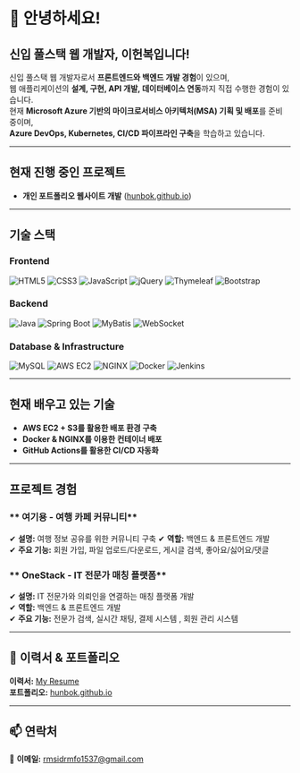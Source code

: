 # 👋 안녕하세요!  
## 신입 풀스택 웹 개발자, **이헌복**입니다!  

신입 풀스택 웹 개발자로서 **프론트엔드와 백엔드 개발 경험**이 있으며,  
웹 애플리케이션의 **설계, 구현, API 개발, 데이터베이스 연동**까지 직접 수행한 경험이 있습니다.  
현재 **Microsoft Azure 기반의 마이크로서비스 아키텍처(MSA) 기획 및 배포**를 준비 중이며,  
**Azure DevOps, Kubernetes, CI/CD 파이프라인 구축**을 학습하고 있습니다.

---

## **현재 진행 중인 프로젝트**  
- **개인 포트폴리오 웹사이트 개발** ([hunbok.github.io](https://hunbok.github.io))  

---

## 기술 스택

### Frontend
![HTML5](https://img.shields.io/badge/HTML5-E34F26?style=flat-square&logo=html5&logoColor=white)
![CSS3](https://img.shields.io/badge/CSS3-1572B6?style=flat-square&logo=css3&logoColor=white)
![JavaScript](https://img.shields.io/badge/JavaScript-F7DF1E?style=flat-square&logo=javascript&logoColor=black)
![jQuery](https://img.shields.io/badge/jQuery-0769AD?style=flat-square&logo=jquery&logoColor=white)
![Thymeleaf](https://img.shields.io/badge/Thymeleaf-005F0F?style=flat-square&logo=thymeleaf&logoColor=white)
![Bootstrap](https://img.shields.io/badge/Bootstrap-7952B3?style=flat-square&logo=bootstrap&logoColor=white)

### Backend
![Java](https://img.shields.io/badge/Java-007396?style=flat-square&logo=java&logoColor=white)
![Spring Boot](https://img.shields.io/badge/Spring_Boot-6DB33F?style=flat-square&logo=spring-boot&logoColor=white)
![MyBatis](https://img.shields.io/badge/MyBatis-000000?style=flat-square&logo=mybatis&logoColor=white)
![WebSocket](https://img.shields.io/badge/WebSocket-010101?style=flat-square&logo=websocket&logoColor=white)

### Database & Infrastructure
![MySQL](https://img.shields.io/badge/MySQL-4479A1?style=flat-square&logo=mysql&logoColor=white)
![AWS EC2](https://img.shields.io/badge/AWS_EC2-232F3E?style=flat-square&logo=amazon-aws&logoColor=white)
![NGINX](https://img.shields.io/badge/NGINX-009639?style=flat-square&logo=nginx&logoColor=white)
![Docker](https://img.shields.io/badge/Docker-2496ED?style=flat-square&logo=docker&logoColor=white)
![Jenkins](https://img.shields.io/badge/Jenkins-D24939?style=flat-square&logo=jenkins&logoColor=white)

---

## **현재 배우고 있는 기술**  
- **AWS EC2 + S3를 활용한 배포 환경 구축**  
- **Docker & NGINX를 이용한 컨테이너 배포**  
- **GitHub Actions를 활용한 CI/CD 자동화**  

---

## **프로젝트 경험**  

### ** 여기용 - 여행 카페 커뮤니티**  
✔ **설명:** 여행 정보 공유를 위한 커뮤니티 구축
✔ **역할:** 백엔드 & 프론트엔드 개발  
✔ **주요 기능:** 회원 가입, 파일 업로드/다운로드, 게시글 검색, 좋아요/싫어요/댓글

### ** OneStack - IT 전문가 매칭 플랫폼**  
✔ **설명:** IT 전문가와 의뢰인을 연결하는 매칭 플랫폼 개발  
✔ **역할:** 백엔드 & 프론트엔드 개발  
✔ **주요 기능:** 전문가 검색, 실시간 채팅, 결제 시스템 , 회원 관리 시스템

---

## 📄 **이력서 & 포트폴리오**  
**이력서:** [My Resume](https://hunbok.github.io/resume.pdf)  
**포트폴리오:** [hunbok.github.io](https://hunbok.github.io)  

---

## 📫 **연락처**  
📩 **이메일:** rmsidrmfo1537@gmail.com  

